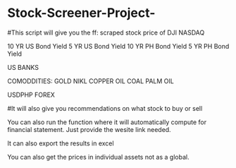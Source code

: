 # Stock-Screener-Project-

#This script will give you the ff:
scraped stock price of
DJI
NASDAQ

10 YR US Bond Yield
5 YR US Bond Yield
10 YR PH Bond Yield
5 YR PH Bond Yield

US BANKS

COMODDITIES:
GOLD
NIKL
COPPER
OIL
COAL
PALM OIL

USDPHP FOREX

#It will also give you recommendations on what stock to buy or sell

You can also run the function where it will automatically compute for financial statement. 
Just provide the wesite link needed.

It can also export the results in excel

You can also get the prices in individual assets not as a global.
